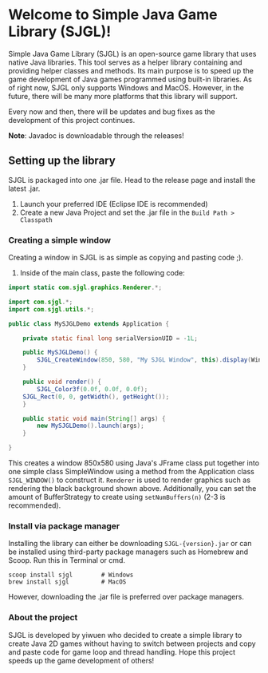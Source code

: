 # Welcome to Simple Java Game Library (SJGL)!
Simple Java Game Library (SJGL) is an open-source game library that uses native Java libraries. This tool serves as a helper library containing and providing helper classes and methods. Its main purpose is to speed up the game development of Java games programmed using built-in libraries. As of right now, SJGL only supports Windows and MacOS. However, in the future, there will be many more platforms that this library will support.

Every now and then, there will be updates and bug fixes as the development of this project continues.

**Note**: Javadoc is downloadable through the releases!

## Setting up the library
SJGL is packaged into one .jar file. Head to the release page and install the latest .jar.
1. Launch your preferred IDE (Eclipse IDE is recommended)
2. Create a new Java Project and set the .jar file in the ```Build Path > Classpath```

### Creating a simple window
Creating a window in SJGL is as simple as copying and pasting code ;).
1. Inside of the main class, paste the following code: 
```java
import static com.sjgl.graphics.Renderer.*;

import com.sjgl.*;
import com.sjgl.utils.*;

public class MySJGLDemo extends Application {

    private static final long serialVersionUID = -1L;

    public MySJGLDemo() {
        SJGL_CreateWindow(850, 580, "My SJGL Window", this).display(WindowUtils.TERMINATE_WINDOW, true, true);
    }

    public void render() {
        SJGL_Color3f(0.0f, 0.0f, 0.0f);
	SJGL_Rect(0, 0, getWidth(), getHeight());
    }

    public static void main(String[] args) {
        new MySJGLDemo().launch(args);
    }

}
```
This creates a window 850x580 using Java's JFrame class put together into one simple class SimpleWindow using a method from the Application class ```SJGL_WINDOW()``` to construct it. ```Renderer``` is used to render graphics such as rendering the black background shown above. Additionally, you can set the amount of BufferStrategy to create using ```setNumBuffers(n)``` (2-3 is recommended).

### Install via package manager
Installing the library can either be downloading ```SJGL-{version}.jar``` or can be installed using third-party package managers such as Homebrew and Scoop. Run this in Terminal or cmd.

```
scoop install sjgl        # Windows
brew install sjgl         # MacOS
```

However, downloading the .jar file is preferred over package managers.

### About the project
SJGL is developed by yiwuen who decided to create a simple library to create Java 2D games without having to switch between projects and copy and paste code for game loop and thread handling. Hope this project speeds up the game development of others!
